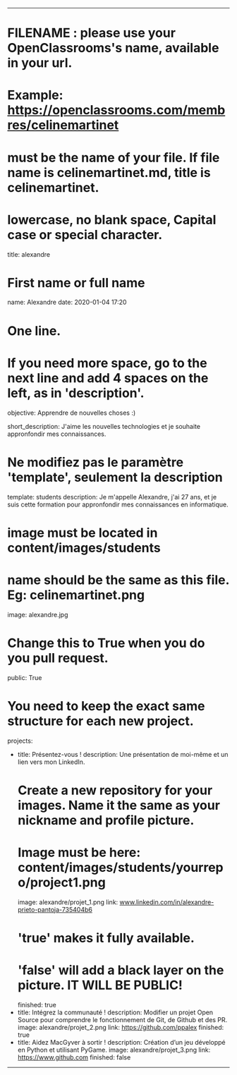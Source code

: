 ---

# FILENAME : please use your OpenClassrooms's name, available in your url.
# Example: https://openclassrooms.com/membres/celinemartinet
# must be the name of your file. If file name is celinemartinet.md, title is celinemartinet.
# lowercase, no blank space, Capital case or special character.
title: alexandre

# First name or full name
name: Alexandre
date: 2020-01-04 17:20

# One line.
# If you need more space, go to the next line and add 4 spaces on the left, as in 'description'.
objective: Apprendre de nouvelles choses :)

short_description: J'aime les nouvelles technologies et je souhaite appronfondir mes connaissances.

# Ne modifiez pas le paramètre 'template', seulement la description
template: students
description:
    Je m'appelle Alexandre, j'ai 27 ans, et je suis cette formation
	pour appronfondir mes connaissances en informatique.

# image must be located in content/images/students
# name should be the same as this file. Eg: celinemartinet.png
image: alexandre.jpg

# Change this to True when you do you pull request.
public: True

# You need to keep the exact same structure for each new project.
projects:
  - title: Présentez-vous !
    description: Une présentation de moi-même et un lien vers mon LinkedIn.
    # Create a new repository for your images. Name it the same as your nickname and profile picture.
    # Image must be here: content/images/students/yourrepo/project1.png
    image: alexandre/projet_1.png
    link: www.linkedin.com/in/alexandre-prieto-pantoja-735404b6
    # 'true' makes it fully available.
    # 'false' will add a black layer on the picture. IT WILL BE PUBLIC!
    finished: true
  - title: Intégrez la communauté !
    description: Modifier un projet Open Source pour comprendre le fonctionnement de Git, de Github et des PR. 
    image: alexandre/projet_2.png
    link: https://github.com/ppalex
    finished: true
  - title: Aidez MacGyver à sortir !
    description: Création d’un jeu développé en Python et utilisant PyGame.
    image: alexandre/projet_3.png
    link: https://www.github.com
    finished: false
---